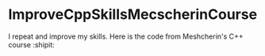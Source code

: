 # ImproveCppSkillsMecscherinCourse
I repeat and improve my skills. Here is the code from Meshcherin's C++ course :shipit:
